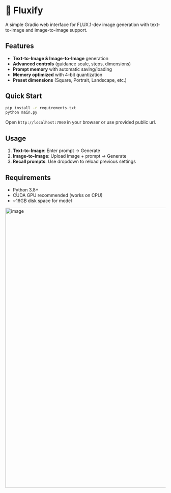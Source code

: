 # 🎨 Fluxify

A simple Gradio web interface for FLUX.1-dev image generation with text-to-image and image-to-image support.

## Features
- **Text-to-Image & Image-to-Image** generation
- **Advanced controls** (guidance scale, steps, dimensions)
- **Prompt memory** with automatic saving/loading
- **Memory optimized** with 4-bit quantization
- **Preset dimensions** (Square, Portrait, Landscape, etc.)

## Quick Start

```bash
pip install -r requirements.txt
python main.py
```

Open `http://localhost:7860` in your browser or use provided public url.

## Usage
1. **Text-to-Image**: Enter prompt → Generate
2. **Image-to-Image**: Upload image + prompt → Generate  
3. **Recall prompts**: Use dropdown to reload previous settings

## Requirements
- Python 3.8+
- CUDA GPU recommended (works on CPU)
- ~16GB disk space for model


<img width="1169" height="878" alt="image" src="https://github.com/user-attachments/assets/4361ddd7-e387-43bf-9175-ec60e529984b" />

